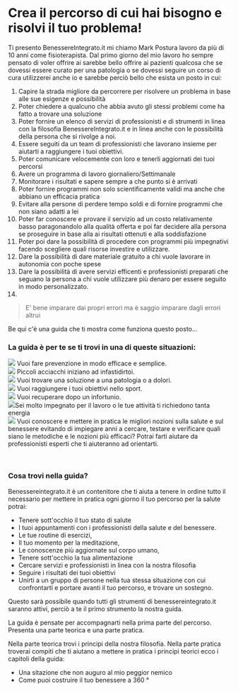 #  Crea il percorso di cui hai bisogno e risolvi il tuo problema! 

Ti presento BenessereIntegrato.it mi chiamo Mark Postura lavoro da più di 10 anni come fisioterapista. Dal primo giorno del mio lavoro ho sempre pensato di voler offrire ai  sarebbe bello offrire ai pazienti qualcosa che se dovessi essere curato per una patologia o se dovessi seguire un corso di cura utilizzerei anche io e sarebbe perciò bello che esista un posto in cui:

1. Capire la strada migliore da percorrere per risolvere un problema in base alle sue esigenze e possibilità 
 2. Poter chiedere a qualcuno che abbia avuto gli stessi problemi come ha fatto a trovare una soluzione 
 3. Poter fornire un elenco di servizi di professionisti e di strumenti in linea con la filosofia BenessereIntegrato.it e in linea anche con le possibilità della persona che si rivolge a noi.
 4. Essere seguiti da un team di professionisti che lavorano insieme per aiutarti a raggiungere i tuoi obiettivi.
 5. Poter comunicare velocemente con loro e tenerli aggiornati dei tuoi percorsi
 6. Avere un programma di lavoro giornaliero/Settimanale
 7. Monitorare i risultati e sapere sempre a che punto si è arrivati
 8. Poter fornire programmi non solo scientificamente validi ma anche che abbiano un efficacia pratica
 9. Evitare alla persone di perdere tempo soldi e di fornire programmi che non siano adatti a lei
 10. Poter far conoscere e provare il servizio ad un costo relativamente basso paragonandolo alla qualità offerta e poi far decidere alla persona se proseguire in base alla ai risultati ottenuti e alla soddisfazione 
 11. Poter poi dare la possibilità di procedere con programmi più impegnativi facendo scegliere quali risorse investire e utilizzare. 
 12. Dare la possibilità di dare materiale gratuito a chi vuole lavorare in autonomia con poche spese 
 13. Dare la possibilità di avere servizi efficenti e professionisti preparati che seguano la persona a chi vuole utilizzare più denaro per essere seguito in modo personalizzato.
 14. 


> E' bene imparare dai propri errori ma è saggio imparare dagli errori altrui 
 
Be qui c'è una guida che ti mostra come funziona questo posto...

### La guida è per te se ti trovi in una di queste situazioni:

<img src="http://localhost:4000/images/emoticons/prevenzione.gif">  Vuoi fare prevenzione in modo efficace e semplice. 
<br>
<img src="http://localhost:4000/images/emoticons/revisione.gif">  Piccoli acciacchi iniziano ad infastidirtoi.
<br>
<img src="http://localhost:4000/images/emoticons/malato.gif"> Vuoi trovare una soluzione a una patologia o a dolori.
<br>
<img src="http://localhost:4000/images/emoticons/obiettivi.gif"> Vuoi raggiungere i tuoi obiettivi nello sport.
<br>
<img src="http://localhost:4000//images/emoticons/recupero-info.png">  Vuoi recuperare dopo un infortunio.
<br>
<img src="http://localhost:4000/images/emoticons/performances.gif">Sei molto impegnato per il lavoro o  le tue attività ti richiedono tanta energia
<br>
<img src="http://localhost:4000/images/emoticons/graduated.gif"> Vuoi conoscere e mettere in pratica le migliori  nozioni sulla salute e sul benessere evitando di impiegare anni a cercare, testare e verificare quali siano le metodiche e le nozioni più efficaci? Potrai farti aiutare da professionisti esperti che ti aiuteranno ad orientarti.


<br>

### Cosa trovi nella guida?

Benessereintegrato.it è un contenitore che ti aiuta a tenere in ordine tutto il necessario per mettere in pratica ogni giorno il tuo percorso per la salute potrai:

 - Tenere sott'occhio il tuo stato di salute
 - I tuoi appuntamenti con i professionisti della salute e del benessere.
 - Le tue routine di esercizi, 
 - Il tuo momento per la meditazione, 
 - Le conoscenze più aggiornate sul corpo umano, 
 - Tenere sott'occhio la tua alimentazione
 - Cercare servizi e professionisti in linea con la nostra filosofia 
 - Seguire i risultati dei tuoi obiettivi
 - Unirti a un gruppo di persone nella tua stessa situazione con cui confrontarti e portare avanti il tuo percorso, e trovare un sostegno.
 
Questo sarà possibile quando tutti gli strumenti di benessereintegrato.it saranno attivi, perciò a te il primo strumento la nostra guida.

 La guida è pensate per accompagnarti nella prima parte del percorso. Presenta una parte teorica e una parte pratica.

Nella parte teorica trovi i principi della nostra filosofia. 
Nella parte pratica troverai compiti che ti aiutano a mettere in pratica i principi teorici ecco i capitoli della guida:
 
 - Una sitazione che non auguro al mio peggior nemico
 - Come puoi costruire il tuo benessere a 360 °


<!--stackedit_data:
eyJoaXN0b3J5IjpbLTI2MTY0ODcwNCwtMTYwNDczMjYyOCwtNj
EzMjk5NTQ2LC0xMTU1MDU0Mzk0LC0xOTg4NTM5NzkxLDIwOTA2
NDY3MzcsMTE5MjQ5NzRdfQ==
-->